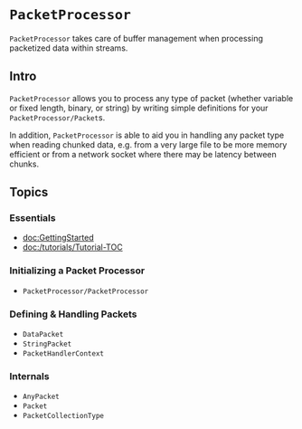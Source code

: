 # ``PacketProcessor``

``PacketProcessor`` takes care of buffer management when processing packetized data within streams. 

## Intro

``PacketProcessor`` allows you to process any type of packet (whether variable or fixed length, binary, or string) by writing simple definitions for your ``PacketProcessor/Packet``s.

In addition, ``PacketProcessor`` is able to aid you in handling any packet type when reading chunked data, e.g. from a very large file to be more memory efficient or from a network socket where there may be latency between chunks.


## Topics

### Essentials

- <doc:GettingStarted>
- <doc:/tutorials/Tutorial-TOC>
<!--- <doc:/tutorials/DataPacket>-->
<!--- ``PacketProcessor``-->

### Initializing a Packet Processor

- ``PacketProcessor/PacketProcessor``

### Defining & Handling Packets
- ``DataPacket``
- ``StringPacket``
- ``PacketHandlerContext``

### Internals

- ``AnyPacket``
- ``Packet``
- ``PacketCollectionType``

